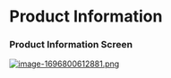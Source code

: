 # Product Information

### Product Information Screen

[![image-1696800612881.png](https://doc.puq.info/uploads/images/gallery/2023-10/scaled-1680-/image-1696800612881.png)](https://doc.puq.info/uploads/images/gallery/2023-10/image-1696800612881.png)